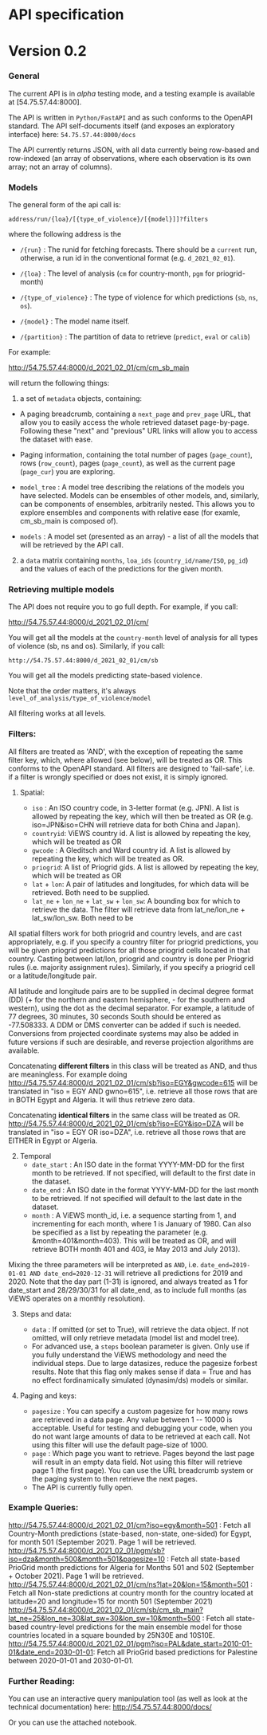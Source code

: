 # API specification
# Version 0.2

### General

The current API is in _alpha_ testing mode, and a testing example is available at [54.75.57.44:8000].

The API is written in `Python/FastAPI` and as such conforms to the OpenAPI standard. The API self-documents itself (and exposes an exploratory interface) here: `54.75.57.44:8000/docs`

The API currently returns JSON, with all data currently being row-based and row-indexed (an array of observations, where each observation is its own array; not an array of columns).

### Models

The general form of the api call is:

`address/run/{loa}/[{type_of_violence}/[{model}]]?filters`

where the following address is the 

- `/{run}` : The runid for fetching forecasts. There should be a `current` run, otherwise, a run id in the conventional format (e.g. `d_2021_02_01`).

- `/{loa}` : The level of analysis (`cm` for country-month, `pgm` for priogrid-month)

- `/{type_of_violence}` : The type of violence for which predictions (`sb`, `ns`, `os`).

- `/{model}` : The model name itself.

- `/{partition}` : The partition of data to retrieve (`predict`, `eval` or `calib`)

For example:

http://54.75.57.44:8000/d_2021_02_01/cm/cm_sb_main

will return the following things: 

1. a set of `metadata` objects, containing:

- A paging breadcrumb, containing a `next_page` and `prev_page` URL, that allow you to easily access the whole retrieved dataset page-by-page. Following these "next" and "previous" URL links will allow you to access the dataset with ease.

- Paging information, containing the total number of pages (`page_count`), rows (`row_count`), pages (`page_count`), as well as the current page (`page_cur`) you are exploring.

- `model_tree` : A model tree describing the relations of the models you have selected. Models can be ensembles of other models, and, similarly, can be components of ensembles, arbitrarily nested. This allows you to explore ensembles and components with relative ease (for examle, cm_sb_main is composed of).

- `models` : A model set (presented as an array) - a list of all the models that will be retrieved by the API call.

2. a `data` matrix containing `months`, `loa_ids` (`country_id/name/ISO`, `pg_id`) and the values of each of the predictions for the given month.


### Retrieving multiple models

The API does not require you to go full depth. For example, if you call:

http://54.75.57.44:8000/d_2021_02_01/cm/

You will get all the models at the `country-month` level of analysis for all types of violence (sb, ns and os). Similarly, if you call: 

`http://54.75.57.44:8000/d_2021_02_01/cm/sb`

You will get all the models predicting state-based violence.

Note that the order matters, it's always `level_of_analysis/type_of_violence/model`

All filtering works at all levels.

### Filters:

All filters are treated as 'AND', with the exception of repeating the same filter key, which, where allowed (see below), will be treated as OR. This conforms to the OpenAPI standard. All filters are designed to 'fail-safe', i.e. if a filter is wrongly specified or does not exist, it is simply ignored.

1. Spatial:

    - `iso` : An ISO country code, in 3-letter format (e.g. JPN). A list is allowed by repeating the key, which will then be treated as OR (e.g. iso=JPN&iso=CHN will retrieve data for both China and Japan).
    - `countryid`: ViEWS country id. A list is allowed by repeating the key, which will be treated as OR
    - `gwcode` : A Gleditsch and Ward country id. A list is allowed by repeating the key, which will be treated as OR.
    - `priogrid`: A list of Priogrid gids. A list is allowed by repeating the key, which will be treated as OR
    - `lat` + `lon`: A pair of latitudes and longitudes, for which data will be retrieved. Both need to be supplied.
    - `lat_ne` + `lon_ne` + `lat_sw` + `lon_sw`: A bounding box for which to retrieve the data. The filter will retrieve data from lat_ne/lon_ne + lat_sw/lon_sw. Both need to be

All spatial filters work for both priogrid and country levels, and are cast appropriately, e.g. if you specify a country filter for priogrid predictions, you will be given priogrid predictions for all those priogrid cells located in that country. Casting between lat/lon, priogrid and country is done per Priogrid rules (i.e. majority assignment rules). Similarly, if you specify a priogrid cell or a latitude/longitude pair. 

All latitude and longitude pairs are to be supplied in decimal degree format (DD) (+ for the northern and eastern hemisphere, - for the southern and western), using the dot as the decimal separator. For example, a latitude of 77 degrees, 30 minutes, 30 seconds South should be entered as -77.508333. A DDM or DMS converter can be added if such is needed. Conversions from projected coordinate systems may also be added in future versions if such are desirable, and reverse projection algorithms are available.

Concatenating **different filters** in this class will be treated as AND, and thus are meaningless. For example doing http://54.75.57.44:8000/d_2021_02_01/cm/sb?iso=EGY&gwcode=615 will be translated in "iso = EGY AND gwno=615", i.e. retrieve all those rows that are in BOTH Egypt and Algeria. It will thus retrieve zero data.

Concatenating **identical filters** in the same class will be treated as OR. http://54.75.57.44:8000/d_2021_02_01/cm/sb?iso=EGY&iso=DZA will be translated in "iso = EGY OR iso=DZA", i.e. retrieve all those rows that are EITHER in Egypt or Algeria.

2. Temporal 
    - `date_start` : An ISO date in the format YYYY-MM-DD for the first month to be retrieved. If not specified, will default to the first date in the dataset.
    - `date_end` : An ISO date in the format YYYY-MM-DD for the last month to be retrieved. If not specified will default to the last date in the dataset.
    - `month` : A ViEWS month_id, i.e. a sequence starting from 1, and incrementing for each month, where 1 is January of 1980. Can also be specified as a list by repeating the parameter (e.g. &month=401&month=403). This will be treated as OR, and will retrieve BOTH month 401 and 403, ie May 2013 and July 2013).

Mixing the three parameters will be interpreted as `AND`, i.e. `date_end=2019-01-01 AND date_end=2020-12-31` will retrieve all predictions for 2019 and 2020. Note that the day part (1-31) is ignored, and always treated as 1 for date_start and 28/29/30/31 for all date_end, as to include full months (as ViEWS operates on a monthly resolution).

3. Steps and data:
    - `data` : If omitted (or set to True), will retrieve the data object. If not omitted, will only retrieve metadata (model list and model tree).
    - For advanced use, a `steps` boolean parameter is given. Only use if you fully understand the ViEWS methodology and need the individual steps. Due to large datasizes, reduce the pagesize forbest results. Note that this flag only makes sense if data = True and has no effect fordinamically simulated (dynasim/ds) models or similar.


4. Paging and keys:
    - `pagesize` : You can specify a custom pagesize for how many rows are retrieved in a data page. Any value between 1 -- 10000 is acceptable. Useful for testing and debugging your code, when you do not want large amounts of data to be retrieved at each call. Not using this filter will use the default page-size of 1000.
    - `page` : Which page you want to retrieve. Pages beyond the last page will result in an empty data field. Not using this filter will retrieve page 1 (the first page). You can use the URL breadcrumb system or the paging system to then retrieve the next pages.
    - The API is currently fully open.

### Example Queries:

http://54.75.57.44:8000/d_2021_02_01/cm?iso=egy&month=501 : Fetch all Country-Month predictions (state-based, non-state, one-sided) for Egypt, for month 501 (September 2021). Page 1 will be retrieved.
http://54.75.57.44:8000/d_2021_02_01/pgm/sb?iso=dza&month=500&month=501&pagesize=10 : Fetch all state-based PrioGrid month predictions for Algeria for Months 501 and 502 (September + October 2021). Page 1 will be retrieved.
http://54.75.57.44:8000/d_2021_02_01/cm/ns?lat=20&lon=15&month=501 : Fetch all Non-state predictions at country month for the country located at latitude=20 and longitude=15 for month 501 (September 2021) 
http://54.75.57.44:8000/d_2021_02_01/cm/sb/cm_sb_main?lat_ne=25&lon_ne=30&lat_sw=30&lon_sw=10&month=500 : Fetch all state-based country-level predictions for the main ensemble model for those countries located in a square bounded by 25N30E and 10S10E.
http://54.75.57.44:8000/d_2021_02_01/pgm?iso=PAL&date_start=2010-01-01&date_end=2030-01-01: Fetch all PrioGrid based predictions for Palestine between 2020-01-01 and 2030-01-01.

### Further Reading:

You can use an interactive query manipulation tool (as well as look at the technical documentation) here:
http://54.75.57.44:8000/docs/

Or you can use the attached notebook.
